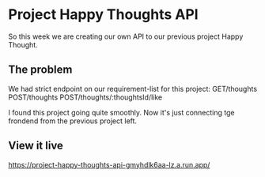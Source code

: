# Project Happy Thoughts API

So this week we are creating our own API to our previous project Happy Thought.

## The problem

We had strict endpoint on our requirement-list for this project:
GET/thoughts
POST/thoughts
POST/thoughts/:thoughtsId/like

I found this project going quite smoothly. Now it's just connecting tge frondend from the previous project left.

## View it live

https://project-happy-thoughts-api-gmyhdlk6aa-lz.a.run.app/
